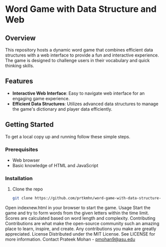 # Word Game with Data Structure and Web

## Overview
This repository hosts a dynamic word game that combines efficient data structures with a web interface to provide a fun and interactive experience. The game is designed to challenge users in their vocabulary and quick thinking skills.

## Features
- **Interactive Web Interface**: Easy to navigate web interface for an engaging game experience.
- **Efficient Data Structures**: Utilizes advanced data structures to manage the game's dictionary and player data efficiently.

## Getting Started
To get a local copy up and running follow these simple steps.

### Prerequisites
- Web browser
- Basic knowledge of HTML and JavaScript

### Installation
1. Clone the repo
   ```sh
   git clone https://github.com/prtkmhn/word-game-with-data-structure-and-web.git

Open indexnew.html in your browser to start the game.
Usage
Start the game and try to form words from the given letters within the time limit. Scores are calculated based on word length and complexity.
Contributing
Contributions are what make the open-source community such an amazing place to learn, inspire, and create. Any contributions you make are greatly appreciated.
License
Distributed under the MIT License. See LICENSE for more information.
Contact
Prateek Mohan - pmohan9@asu.edu
